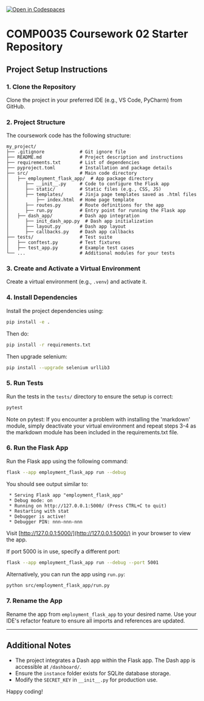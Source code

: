 [![Open in Codespaces](https://classroom.github.com/assets/launch-codespace-2972f46106e565e64193e422d61a12cf1da4916b45550586e14ef0a7c637dd04.svg)](https://classroom.github.com/open-in-codespaces?assignment_repo_id=18592104)
# COMP0035 Coursework 02 Starter Repository

## Project Setup Instructions

### 1. Clone the Repository
Clone the project in your preferred IDE (e.g., VS Code, PyCharm) from GitHub.

### 2. Project Structure
The coursework code has the following structure:

```text
my_project/
├── .gitignore             # Git ignore file
├── README.md              # Project description and instructions
├── requirements.txt       # List of dependencies
├── pyproject.toml         # Installation and package details
├── src/                   # Main code directory
│   ├── employment_flask_app/  # App package directory
│      ├── __init__.py     # Code to configure the Flask app
│      ├── static/         # Static files (e.g., CSS, JS)
│      ├── templates/      # Jinja page templates saved as .html files
│          ├── index.html  # Home page template
│      ├── routes.py       # Route definitions for the app
│      ├── run.py          # Entry point for running the Flask app
│   ├── dash_app/          # Dash app integration
│      ├── init_dash_app.py  # Dash app initialization
│      ├── layout.py       # Dash app layout
│      ├── callbacks.py    # Dash app callbacks
├── tests/                 # Test suite
│   ├── conftest.py        # Test fixtures
│   ├── test_app.py        # Example test cases
└── ...                    # Additional modules for your tests
```

### 3. Create and Activate a Virtual Environment
Create a virtual environment (e.g., `.venv`) and activate it.

### 4. Install Dependencies
Install the project dependencies using:
```bash
pip install -e .
```
Then do: 
```bash
pip install -r requirements.txt
```
Then upgrade selenium:
```bash
pip install --upgrade selenium urllib3
```

### 5. Run Tests
Run the tests in the `tests/` directory to ensure the setup is correct:
```bash
pytest
```

Note on pytest:
If you encounter a problem with installing the 'markdown' module, 
simply deactivate your virtual environment and repeat steps 3-4 
as the markdown module has been included in the requirements.txt 
file.

### 6. Run the Flask App
Run the Flask app using the following command:
```bash
flask --app employment_flask_app run --debug
```
You should see output similar to:
```text
 * Serving Flask app "employment_flask_app"
 * Debug mode: on
 * Running on http://127.0.0.1:5000/ (Press CTRL+C to quit)
 * Restarting with stat
 * Debugger is active!
 * Debugger PIN: nnn-nnn-nnn
```
Visit [http://127.0.0.1:5000/](http://127.0.0.1:5000/) in your browser to view the app.

If port 5000 is in use, specify a different port:
```bash
flask --app employment_flask_app run --debug --port 5001
```

Alternatively, you can run the app using `run.py`:
```bash
python src/employment_flask_app/run.py
```

### 7. Rename the App
Rename the app from `employment_flask_app` to your desired name. Use your IDE's refactor feature to ensure all imports and references are updated.

---

## Additional Notes
- The project integrates a Dash app within the Flask app. The Dash app is accessible at `/dashboard/`.
- Ensure the `instance` folder exists for SQLite database storage.
- Modify the `SECRET_KEY` in `__init__.py` for production use.

Happy coding!
